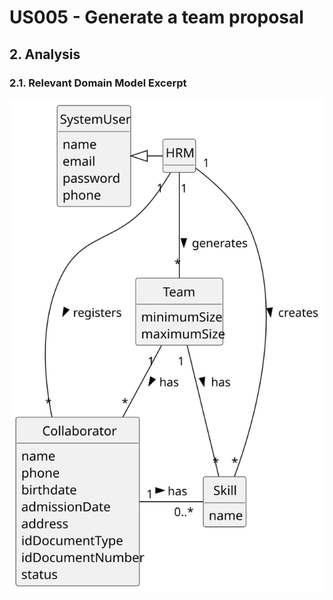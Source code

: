 # US005 - Generate a team proposal 

## 2. Analysis

### 2.1. Relevant Domain Model Excerpt 

![Domain Model](svg/us005-domain-model.svg)
